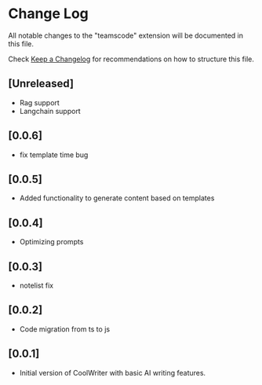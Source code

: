 # Change Log

All notable changes to the "teamscode" extension will be documented in this file.

Check [Keep a Changelog](http://keepachangelog.com/) for recommendations on how to structure this file.

## [Unreleased]

- Rag support
- Langchain support

## [0.0.6]

- fix template time bug

## [0.0.5]

- Added functionality to generate content based on templates

## [0.0.4]

- Optimizing prompts

## [0.0.3]

- notelist fix

## [0.0.2]

- Code migration from ts to js

## [0.0.1]

- Initial version of CoolWriter with basic AI writing features.
